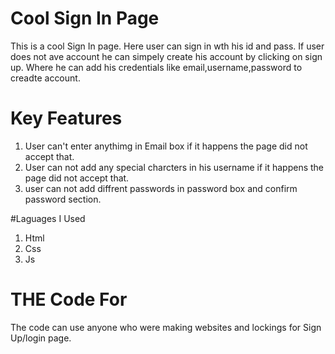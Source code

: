 
# Cool Sign In Page

This is a cool Sign In page. Here user can sign in wth his id and pass. If user does not ave account he can simpely create  his account by clicking on sign up. Where he can add his credentials like email,username,password to creadte account.

# Key Features 
1. User can't enter anythimg in Email box if it happens the page did not accept that.
2. User can not add any special charcters in his username if it happens the page did not accept that.
3. user can not add diffrent passwords in password box and confirm password section. 

#Laguages I Used
1. Html
2. Css
3. Js

# THE Code For 
The code can use anyone who were making websites and lockings for Sign Up/login page.


